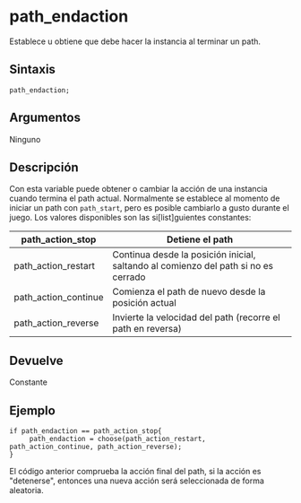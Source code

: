 # path_endaction

Establece u obtiene que debe hacer la instancia al terminar un path.

## Sintaxis

  
```gml  
path_endaction;  
```  

## Argumentos

Ninguno

## Descripción

Con esta variable puede obtener o cambiar la acción de una instancia cuando termina el path actual. Normalmente se establece al momento de iniciar un path con `path_start`, pero es posible cambiarlo a gusto durante el juego. Los valores disponibles son las si[list]guientes constantes:  
  
path_action_stop|Detiene el path|  
---|---|  
path_action_restart|Continua desde la posición inicial, saltando al comienzo del path si no es cerrado|  
path_action_continue|Comienza el path de nuevo desde la posición actual|  
path_action_reverse|Invierte la velocidad del path (recorre el path en reversa)|  

## Devuelve

Constante

## Ejemplo

  
```gml  
if path_endaction == path_action_stop{  
     path_endaction = choose(path_action_restart, path_action_continue, path_action_reverse);  
}  
```  
El código anterior comprueba la acción final del path, si la acción es "detenerse", entonces una nueva acción será seleccionada de forma aleatoria.